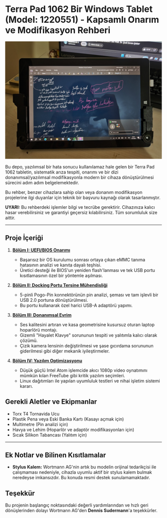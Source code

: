 # Terra Pad 1062 Bir Windows Tablet (Model: 1220551) - Kapsamlı Onarım ve Modifikasyon Rehberi

![Projenin Kapak Fotoğrafı](./assets/images/one%20note%20for%20windows%2010%20tablet%20dış%20çekim.jpg)

Bu depo, yazılımsal bir hata sonucu kullanılamaz hale gelen bir Terra Pad 1062 tabletin, sistematik arıza tespiti, onarımı ve bir dizi donanımsal/yazılımsal modifikasyonla modern bir cihaza dönüştürülmesi sürecini adım adım belgelemektedir.

Bu rehber, benzer cihazlara sahip olan veya donanım modifikasyon projelerine ilgi duyanlar için teknik bir başvuru kaynağı olarak tasarlanmıştır.

**UYARI:** Bu rehberdeki işlemler bilgi ve tecrübe gerektirir. Cihazınıza kalıcı hasar verebilirsiniz ve garantiyi geçersiz kılabilirsiniz. Tüm sorumluluk size aittir.

---

## Proje İçeriği

1.  **[Bölüm I: UEFI/BIOS Onarımı](./docs/1_BIOS_Repair.md)**
    *   Başarısız bir OS kurulumu sonrası ortaya çıkan eMMC tanıma hatasının analizi ve kanıta dayalı teşhisi.
    *   Üretici desteği ile BIOS'un yeniden flash'lanması ve tek USB portu kısıtlamasının özel bir yöntemle aşılması.

2.  **[Bölüm II: Docking Portu Tersine Mühendisliği](./docs/2_Docking_Port_Reverse_Engineering.md)**
    *   5-pinli Pogo-Pin konnektörünün pin analizi, şeması ve tam işlevli bir USB 2.0 portuna dönüştürülmesi.
    *   Bu portu kullanarak özel harici USB-A adaptörü yapımı.

3.  **[Bölüm III: Donanımsal Evrim](./docs/3_Hardware_Evolution.md)**
    *   Ses kalitesini artıran ve kasa geometrisine kusursuz oturan laptop hoparlörü montajı.
    *   Gizemli "Hayalet Klavye" sorununun tespiti ve yalıtımla kalıcı olarak çözümü.
    *   Çizik kamera lensinin değiştirilmesi ve şase gıcırdama sorununun giderilmesi gibi diğer mekanik iyileştirmeler.

4.  **[Bölüm IV: Yazılım Optimizasyonu](./docs/4_Software_Optimization.md)**
    *   Düşük güçlü Intel Atom işlemcide akıcı 1080p video oynatımını mümkün kılan FreeTube gibi kritik yazılım seçimleri.
    *   Linux dağıtımları ile yapılan uyumluluk testleri ve nihai işletim sistemi kararı.

## Gerekli Aletler ve Ekipmanlar
*   Torx T4 Tornavida Ucu
*   Plastik Pena veya Eski Banka Kartı (Kasayı açmak için)
*   Multimetre (Pin analizi için)
*   Havya ve Lehim (Hoparlör ve adaptör modifikasyonları için)
*   Sıcak Silikon Tabancası (Yalıtım için)

---

## Ek Notlar ve Bilinen Kısıtlamalar

*   **Stylus Kalem:** Wortmann AG'nin artık bu modelin orijinal tedarikçisi ile çalışmaması nedeniyle, cihazla uyumlu aktif bir stylus kalem bulmak neredeyse imkansızdır. Bu konuda resmi destek sunulamamaktadır.

## Teşekkür

Bu projenin başlangıç noktasındaki değerli yardımlarından ve hızlı geri dönüşlerinden dolayı Wortmann AG'den **Dennis Sudermann**'a teşekkürler.
